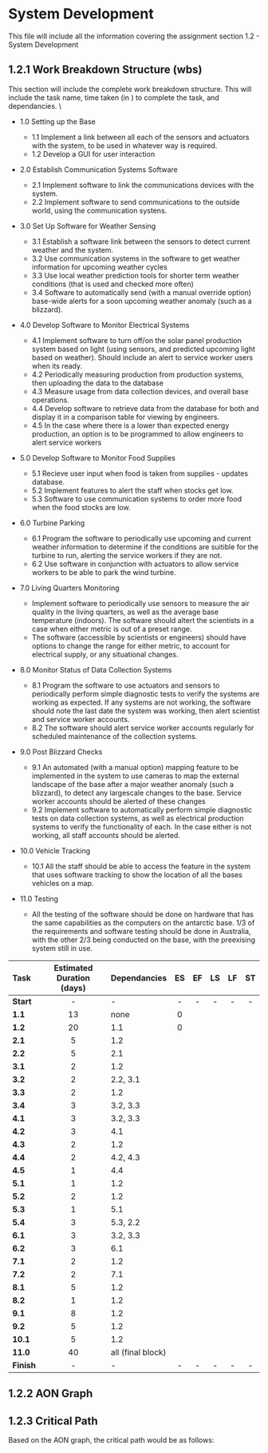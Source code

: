 # System Development 
This file will include all the information covering the assignment section 1.2 - System Development 

## 1.2.1 Work Breakdown Structure (wbs)
This section will include the complete work breakdown structure. This will include the task name, time taken (in ) to complete the task, and dependancies. \

* 1.0 Setting up the Base
    * 1.1 Implement a link between all each of the sensors and actuators with the system, to be used in whatever way is required.
    * 1.2 Develop a GUI for user interaction

* 2.0 Establish Communication Systems Software
    * 2.1 Implement software to link the communications devices with the system.
    * 2.2 Implement software to send communications to the outside world, using the communication systens.

* 3.0 Set Up Software for Weather Sensing
    * 3.1 Establish a software link between the sensors to detect current weather and the system.
    * 3.2 Use communication systems in the software to get weather
 information for upcoming weather cycles
    * 3.3 Use local weather prediction tools for shorter term weather conditions (that is used and checked more often)
    * 3.4 Software to automatically send (with a manual override option) base-wide alerts for a soon upcoming weather anomaly (such as a blizzard).

* 4.0 Develop Software to Monitor Electrical Systems
    * 4.1 Implement software to turn off/on the solar panel production system based on light (using sensors, and predicted upcoming light based on weather). Should include an alert to service worker users when its ready.
    * 4.2 Periodically measuring production from production systems, then uploading the data to the database
    * 4.3 Measure usage from data collection devices, and overall base operations.
    * 4.4 Develop software to retrieve data from the database for both and display it in a comparison table for viewing by engineers.
    * 4.5 In the case where there is a lower than expected energy production, an option is to be programmed to allow engineers to alert service workers

* 5.0 Develop Software to Monitor Food Supplies
    * 5.1 Recieve user input when food is taken from supplies - updates database.
    * 5.2 Implement features to alert the staff when stocks get low.
    * 5.3 Software to use communication systems to order more food when the food stocks are low.

* 6.0 Turbine Parking
    * 6.1 Program the software to periodically use upcoming and current weather information to determine if the conditions are suitible for the turbine to run, alerting the service workers if they are not.
    * 6.2 Use software in conjunction with actuators to allow service workers to be able to park the wind turbine.

* 7.0 Living Quarters Monitoring
    * Implement software to periodically use sensors to measure the air quality in the living quarters, as well as the average base temperature (indoors). The software should altert the scientists in a case when either metric is out of a preset range.
    * The software (accessible by scientists or engineers) should have options to change the range for either metric, to account for electrical supply, or any situational changes.

* 8.0 Monitor Status of Data Collection Systems
    * 8.1 Program the software to use actuators and sensors to periodically perform simple diagnostic tests to verify the systems are working as expected. If any systems are not working, the software should note the last date the system was working, then alert scientist and service worker accounts.
    * 8.2 The software should alert service worker accounts regularly for scheduled maintenance of the collection systems.

* 9.0 Post Blizzard Checks
    * 9.1 An automated (with a manual option) mapping feature to be implemented in the system to use cameras to map the external landscape of the base after a major weather anomaly (such a blizzard), to detect any largescale changes to the base. Service worker accounts should be alerted of these changes
    * 9.2 Implement software to automatically perform simple diagnostic tests on data collection systems, as well as electrical production systems to verify the functionality of each. In the case either is not working, all staff accounts should be alerted.

* 10.0 Vehicle Tracking 
    * 10.1 All the staff should be able to access the feature in the system that uses software tracking to show the location of all the bases vehicles on a map.

* 11.0 Testing
    * All the testing of the software should be done on hardware that has the same capabilities as the computers on the antarctic base. 1/3 of the requirements and software testing should be done in Australia, with the other 2/3 being conducted on the base, with the preexising system still in use.

Task | Estimated Duration (days) | Dependancies | ES | EF | LS | LF | ST |
:----|:-------------------------:|:-------------|:--:|:--:|:--:|:--:|:--:|
**Start** | - | - | - | - | - | - | - |
**1.1** |13|none | 0 | | | | |
**1.2** |20|1.1 | 0 | | | | |
**2.1** |5|1.2 | | | | | |
**2.2** |5|2.1 | | | | | |
**3.1** |2|1.2 | | | | | |
**3.2** |2|2.2, 3.1 | | | | | |
**3.3** |2|1.2 | | | | | |
**3.4** |3|3.2, 3.3 | | | | | |
**4.1** |3|3.2, 3.3 | | | | | |
**4.2** |3|4.1 | | | | | |
**4.3** |2|1.2 | | | | | |
**4.4** |2|4.2, 4.3 | | | | | |
**4.5** |1|4.4 | | | | | |
**5.1** |1|1.2 | | | | | |
**5.2** |2|1.2 | | | | | |
**5.3** |1|5.1 | | | | | |
**5.4** |3|5.3, 2.2 | | | | | |
**6.1** |3|3.2, 3.3 | | | | | |
**6.2** |3|6.1 | | | | | |
**7.1** |2|1.2 | | | | | |
**7.2** |2|7.1 | | | | | |
**8.1** |5|1.2 | | | | | |
**8.2** |1|1.2 | | | | | |
**9.1** |8|1.2 | | | | | |
**9.2** |5|1.2 | | | | | |
**10.1** |5|1.2 | | | | | |
**11.0** |40|all (final block)| | | | | |
**Finish** | - | - | - | - | - | - | - |

## 1.2.2 AON Graph

## 1.2.3 Critical Path
Based on the AON graph, the critical path would be as follows:
